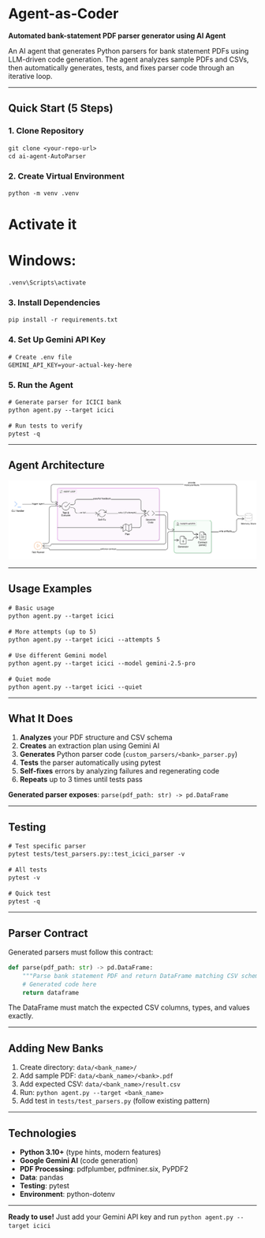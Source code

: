﻿# Agent-as-Coder

**Automated bank-statement PDF parser generator using AI Agent**

An AI agent that generates Python parsers for bank statement PDFs using LLM-driven code generation. The agent analyzes sample PDFs and CSVs, then automatically generates, tests, and fixes parser code through an iterative loop.

---

##  Quick Start (5 Steps)

### 1. Clone Repository
```
git clone <your-repo-url>
cd ai-agent-AutoParser
```

### 2. Create Virtual Environment
```
python -m venv .venv
```
# Activate it
# Windows:
```
.venv\Scripts\activate
```

### 3. Install Dependencies
```
pip install -r requirements.txt
```

### 4. Set Up Gemini API Key
```
# Create .env file
GEMINI_API_KEY=your-actual-key-here
```

### 5. Run the Agent
```
# Generate parser for ICICI bank
python agent.py --target icici

# Run tests to verify
pytest -q
```

---

##  Agent Architecture
![Agent architecture diagram](architecture.png)



---

##  Usage Examples

```
# Basic usage
python agent.py --target icici

# More attempts (up to 5)
python agent.py --target icici --attempts 5

# Use different Gemini model
python agent.py --target icici --model gemini-2.5-pro

# Quiet mode
python agent.py --target icici --quiet
```

---

##  What It Does

1. **Analyzes** your PDF structure and CSV schema
2. **Creates** an extraction plan using Gemini AI
3. **Generates** Python parser code (`custom_parsers/<bank>_parser.py`)
4. **Tests** the parser automatically using pytest
5. **Self-fixes** errors by analyzing failures and regenerating code
6. **Repeats** up to 3 times until tests pass

**Generated parser exposes**: `parse(pdf_path: str) -> pd.DataFrame`

---

##  Testing
```
# Test specific parser
pytest tests/test_parsers.py::test_icici_parser -v

# All tests
pytest -v

# Quick test
pytest -q
```

---

##  Parser Contract

Generated parsers must follow this contract:

```python
def parse(pdf_path: str) -> pd.DataFrame:
    """Parse bank statement PDF and return DataFrame matching CSV schema."""
    # Generated code here
    return dataframe
```

The DataFrame must match the expected CSV columns, types, and values exactly.

---

##  Adding New Banks

1. Create directory: `data/<bank_name>/`
2. Add sample PDF: `data/<bank_name>/<bank>.pdf`
3. Add expected CSV: `data/<bank_name>/result.csv`
4. Run: `python agent.py --target <bank_name>`
5. Add test in `tests/test_parsers.py` (follow existing pattern)

---

##  Technologies

- **Python 3.10+** (type hints, modern features)
- **Google Gemini AI** (code generation)
- **PDF Processing**: pdfplumber, pdfminer.six, PyPDF2
- **Data**: pandas
- **Testing**: pytest
- **Environment**: python-dotenv

---

**Ready to use!** Just add your Gemini API key and run `python agent.py --target icici` 
